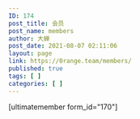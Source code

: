 ```yaml
---
ID: 174
post_title: 会员
post_name: members
author: 大蝉
post_date: 2021-08-07 02:11:06
layout: page
link: https://0range.team/members/
published: true
tags: [ ]
categories: [ ]
---
```

[ultimatemember form_id="170"]
